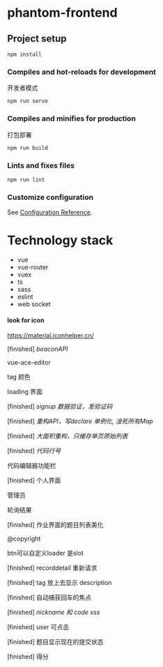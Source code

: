 # phantom-frontend

## Project setup
```
npm install
```

### Compiles and hot-reloads for development
开发者模式
```
npm run serve
```

### Compiles and minifies for production
打包部署
```
npm run build
```

### Lints and fixes files
```
npm run lint
```

### Customize configuration
See [Configuration Reference](https://cli.vuejs.org/config/).

# Technology stack

- vue
- vue-router
- vuex
- ts
- sass
- eslint
- web socket

#### look for icon
https://material.iconhelper.cn/

[finished] *beaconAPI*

vue-ace-editor

tag 颜色

loading 界面

[finished] *signup 数据验证，发验证码*

[finished] *重构API，写declare 单例化, 淦死所有Map*

[finished] *大面积重构，只缓存单页原始列表*

[finished] *代码行号*

代码编辑器功能栏

[finished] 个人界面

管理员

轮询结果

[finished] 作业界面的题目列表美化

@copyright

btn可以自定义loader 是slot

[finished] recorddetail 重新请求

[finished] tag 放上去显示 description

[finished] 自动捕获回车的焦点

[finished] *nickname 和 code xss*

[finished] user 可点击

[finished] 题目显示现在的提交状态

[finished] 得分